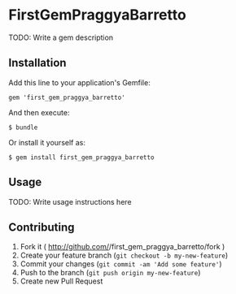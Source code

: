 # FirstGemPraggyaBarretto

TODO: Write a gem description

## Installation

Add this line to your application's Gemfile:

    gem 'first_gem_praggya_barretto'

And then execute:

    $ bundle

Or install it yourself as:

    $ gem install first_gem_praggya_barretto

## Usage

TODO: Write usage instructions here

## Contributing

1. Fork it ( http://github.com/<my-github-username>/first_gem_praggya_barretto/fork )
2. Create your feature branch (`git checkout -b my-new-feature`)
3. Commit your changes (`git commit -am 'Add some feature'`)
4. Push to the branch (`git push origin my-new-feature`)
5. Create new Pull Request
